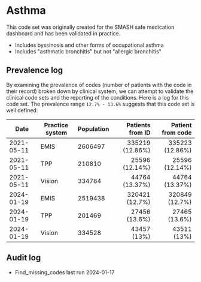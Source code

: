 # Asthma

This code set was originally created for the SMASH safe medication dashboard and has been validated in practice.

- Includes byssinosis and other forms of occupational asthma
- Includes "asthmatic bronchitis" but not "allergic bronchitis"

## Prevalence log

By examining the prevalence of codes (number of patients with the code in their record) broken down by clinical system, we can attempt to validate the clinical code sets and the reporting of the conditions. Here is a log for this code set. The prevalence range `12.7% - 13.6%` suggests that this code set is well defined.

| Date       | Practice system | Population | Patients from ID | Patient from code |
| ---------- | --------------- | ---------- | ---------------: | ----------------: |
| 2021-05-11 | EMIS            | 2606497    |  335219 (12.86%) |   335223 (12.86%) |
| 2021-05-11 | TPP             | 210810     |   25596 (12.14%) |    25596 (12.14%) |
| 2021-05-11 | Vision          | 334784     |   44764 (13.37%) |    44764 (13.37%) |
| 2024-01-19 | EMIS            | 2519438    |   320421 (12.7%) |    320849 (12.7%) |
| 2024-01-19 | TPP             | 201469     |    27456 (13.6%) |     27465 (13.6%) |
| 2024-01-19 | Vision          | 334528     |      43457 (13%) |       43511 (13%) |

## Audit log

- Find_missing_codes last run 2024-01-17
